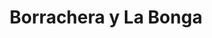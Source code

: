 ---
title: Borrachera y La Bonga
nombre_comunidad: Borrachera y La Bonga
municipio: El Bagre
departamento: Antioquia
descripcion: >-
  Son dos comunidades que quedan muy cerca, en total 90 familias (60 en la
  borrachera y 30 en La bonga), ubicada a 60 minutos de  la cabecera municipal
  por carretera destapada.  La mayoría del suelo de la comunidad está en reserva
  Forestal por lo que es un territorio con pequeñas montañas, bosques, pastos y
  abundante agua de quebradas cristalinas, gran variedad de especies de aves,
  reptiles, mamíferos y  peces nativos.  


  Son Apicultores y agricultores. Sobre sale la importancia de las juntanzas a
  ritos religiosos en la comunidad. Las dos veredas hacen parte del proceso de
  Reparación Colectiva Corregimiento de Puerto López y del proceso de tejedores
  y tejedoras de Entrelazando de la Unidad de Víctimas. 
num_personas: 0
num_familias: 90
min_distancia_casco_urbano: 60
km_distancia_casco_urbano: 18
vias_acceso: >-
  Se puede acceder mediante carretera destapada, por lo que se aconseja llegar
  en 4*4 ya que el estado de la vía es regular y hay riesgos de derrumbe
infraestructura_comunitaria:
  - Instituciones educativas (IE)
  - Espacios deportivos
  - Caseta comunal
notas_infraestructura_comunitaria: Caseta comunal en las dos veredas.
liderazgo_comunidad:
  - >-
    La JAC está funcionando en las dos veredas y están conformados los comités
    de trabajo salud y convivencia. La unidad productiva apícola ha permitido
    que las familias trabajen en ambas comunidades.
inclusion_diversidad_genero: >-
  Hay una organización de mujeres que se conformó  hace poco para la
  participación de un proyecto, pero en el momento no funciona, No hay
  organización de  jóvenes
comentarios_conectividad: >-
  No hay acceso a internet solo funciona con antenas satelitales que algunas
  familias compran y venden los datos.
punto_SOLE: Institución Educativa Borrachera.
comentarios_punto_SOLE:
  - https://padlet.com/comunidadelbagre/2owcca0zayiza2pq
ppales_actividades_economicas_vocacion_productiva:
  - Agricultura
  - Apicultura
  - Pesca
  - Reserva Forestal
  - Minería
comentarios_ppales_actividades_economicas_vocacion_productiva: null
comunidad_sostenible_uso_suelo: ''
org_con_proyeccion:
  - Gente y Bosque
  - Trópico Diverso
  - Campo Dulce
  - Unidad productiva de café
servicios_publicos_comunidades_focalizadas: []
comunidades_focalizadas_educacion_infraestructura_educativa: []
comunidades_focalizadas_practicas_organizativas:
  - Junta de Acción Comunal
  - Cultos religiosos
  - Asambleas comunitarias
  - Proyecto productivo Apícola
conectividad_minima: Malo
iniciativas_priorizadas:
  - >-
    Fortalecimiento integral y ampliación de la cadena apícola y la organización
    de pequeños productores de Gente y Bosque  
org_focalizada:
  - Gente y bosque
  - Asociación de apicultores del bajo Cauca y sur de Bolívar
  - Campo Dulce
  - Trópico Diverso
riesgo: ''
otros_programas_USAID:
  - 'No'
alianzas_colaboradores:
  - >-
    Trópico diverso (Fondos OCAD-PAZ)- PDET Aula educativa para los estudiantes
    de bachillerato
posibilidad_iniciativas_conjuntas_aliados_2: []
actividades_ocio:
  - Fútbol
  - Torneos deportivos
medios_comunicacion_narrativas_locales:
  - Medio Municipal
  - Radio Vida
  - Emisora La Nuestra
  - Emisora Latina Stereo
num_visitas_realizadas: 4
num_diagnosticos_rurales_participativos_realizados: 1
infraestructura_salud_atencion_psicosocial: []
notas_infraestructura_salud_atencion_psicosocial: >-
  A través del convenio HOMO USAID OIM el ESE HOSPITAL NUESTRA SEÑORA DEL CARMEN
  ofrece servicio de telemedicina para psiquiatría y psicología. 
num_visitas_predio: 20
url: /comunidad-focalizada/borrachera-y-la-bonga
layout: single
download_file: /reportes/borrachera-y-la-bonga.pdf

---
